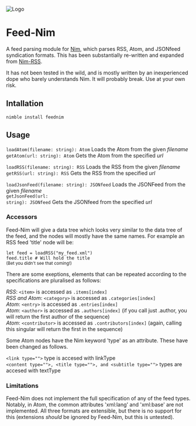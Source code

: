 ![Logo](logo.png)
# Feed-Nim
A feed parsing module for [Nim](https://nim-lang.org), which parses RSS, Atom, and JSONfeed syndication formats. This has been substantially re-written and expanded from [Nim-RSS](https://github.com/achesak/nim-rss).

It has not been tested in the wild, and is mostly written by an inexperienced dope who barely understands Nim. It will probably break. Use at your own risk.

## Intallation

<code>nimble install feednim</code>

## Usage

<code>loadAtom(filename: string): Atom</code> Loads the Atom from the given _filename_<br>
<code>getAtom(url: string): Atom</code> Gets the Atom from the specified _url_<br>

<code>loadRSS(filename: string): RSS</code> Loads the RSS from the given _filename_<br>
<code>getRSS(url: string): RSS</code> Gets the RSS from the specified _url_<br>

<code>loadJsonFeed(filename: string): JSONfeed</code> Loads the JSONFeed from the given _filename_<br>
<code>getJsonFeed(url: string): JSONfeed</code> Gets the JSONfeed from the specified _url_<br>

### Accessors

Feed-Nim will give a data tree which looks very similar to the data tree of the feed, and the nodes will mostly have the same names. For example an RSS feed 'title' node will be:

`let feed = loadRSS("my_feed.xml")`<br>
`feed.title # Will hold the title`<br>
<sub>(Bet you didn't see that coming!)</sub>

There are some exeptions, elements that can be repeated according to the specifications are pluralised as follows:

*RSS*: `<item>` is accessed as `.items[index]`<br>
*RSS and Atom*: `<category>` is accessed as `.categories[index]`<br>
*Atom*: `<entry>` is accessed as `.entries[index]`<br>
*Atom*: `<author>` is accessed as `.authors[index]` (if you call just .author, you will return the first author of the sequence)<br>
*Atom*: `<contributor>` is accessed as `.contributors[index]` (again, calling this singular will return the first in the sequence)

Some Atom nodes have the Nim keyword 'type' as an attribute. These have been changed as follows.

`<link type="">` type is accesed with linkType<br>
`<content type="">, <title type="">, and <subtitle type="">` types are accesed with textType

### Limitations

Feed-Nim does not implement the full specification of any of the feed types. Notably, in Atom, the common attributes 'xml:lang' and 'xml:base' are not implemented. All three formats are extensible, but there is no support for this (extensions _should_ be ignored by Feed-Nim, but this is untested).